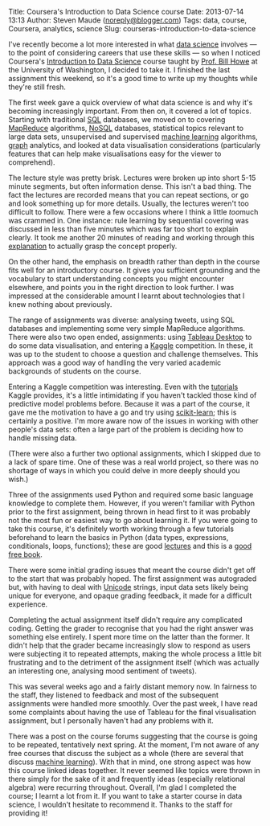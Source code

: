 Title: Coursera's Introduction to Data Science course
Date: 2013-07-14 13:13
Author: Steven Maude (noreply@blogger.com)
Tags: data, course, Coursera, analytics, science
Slug: courseras-introduction-to-data-science

I've recently become a lot more interested in what [data
science](http://en.wikipedia.org/wiki/Data_science) involves — to the
point of considering careers that use these skills — so when I noticed
Coursera's [Introduction to Data
Science](https://www.coursera.org/course/datasci) course taught by
[Prof. Bill Howe](http://homes.cs.washington.edu/~billhowe/) at the
University of Washington, I decided to take it. I finished the last
assignment this weekend, so it's a good time to write up my thoughts
while they're still fresh.  
  
The first week gave a quick overview of what data science is and why
it's becoming increasingly important. From then on, it covered a lot of
topics. Starting with traditional
[SQL](https://en.wikipedia.org/wiki/SQL) databases, we moved on to
covering
[MapReduce](http://ayende.com/blog/4435/map-reduce-a-visual-explanation)
algorithms, [NoSQL](https://en.wikipedia.org/wiki/NoSQL) databases,
statistical topics relevant to large data sets, unsupervised and
supervised [machine
learning](https://en.wikipedia.org/wiki/Machine_learning) algorithms,
[graph](https://en.wikipedia.org/wiki/Graph_theory) analytics, and
looked at data visualisation considerations (particularly features that
can help make visualisations easy for the viewer to comprehend).  
  
The lecture style was pretty brisk. Lectures were broken up into short
5-15 minute segments, but often information dense. This isn't a bad
thing. The fact the lectures are recorded means that you can repeat
sections, or go and look something up for more details. Usually, the
lectures weren't too difficult to follow. There were a few occasions
where I think a little *too*much was crammed in. One instance: rule
learning by sequential covering was discussed in less than five minutes
which was far too short to explain clearly. It took me another 20
minutes of reading and working through this
[explanation](http://www.cs.bc.edu/~alvarez/DataMining/Notes/covering.html)
to actually grasp the concept properly.  
  
On the other hand, the emphasis on breadth rather than depth in the
course fits well for an introductory course. It gives you sufficient
grounding and the vocabulary to start understanding concepts you might
encounter elsewhere, and points you in the right direction to look
further. I was impressed at the considerable amount I learnt about
technologies that I knew nothing about previously.  
  
The range of assignments was diverse: analysing tweets, using SQL
databases and implementing some very simple MapReduce algorithms. There
were also two open ended, assignments: using [Tableau
Desktop](http://www.tableausoftware.com/) to do some data visualisation,
and entering a [Kaggle](https://www.kaggle.com/) competition. In these,
it was up to the student to choose a question and challenge themselves.
This approach was a good way of handling the very varied academic
backgrounds of students on the
course.[](https://www.blogger.com/blogger.g?blogID=2392456333762205400#1)  
  
Entering a Kaggle competition was interesting. Even with the
[tutorials](https://www.kaggle.com/c/titanic-gettingStarted) Kaggle
provides, it's a little intimidating if you haven't tackled those kind
of predictive model problems before. Because it was a part of the
course, it gave me the motivation to have a go and try using
[scikit-learn](http://scikit-learn.org/); this is certainly a positive.
I'm more aware now of the issues in working with other people's data
sets: often a large part of the problem is deciding how to handle
missing data.  
  
(There were also a further two optional assignments, which I skipped due
to a lack of spare time. One of these was a real world project, so there
was no shortage of ways in which you could delve in more deeply should
you wish.)  
  
Three of the assignments used Python and required some basic language
knowledge to complete them. However, if you weren't familiar with Python
prior to the first assignment, being thrown in head first to it was
probably not the most fun or easiest way to go about learning it. If you
were going to take this course, it's definitely worth working through a
few tutorials beforehand to learn the basics in Python (data types,
expressions, conditionals, loops, functions); these are good
[lectures](http://ocw.mit.edu/courses/electrical-engineering-and-computer-science/6-00sc-introduction-to-computer-science-and-programming-spring-2011)
and this is a [good free
book](http://www.greenteapress.com/thinkpython/).   
  
There were some initial grading issues that meant the course didn't get
off to the start that was probably hoped. The first assignment was
autograded but, with having to deal with
[Unicode](http://www.joelonsoftware.com/articles/Unicode.html) strings,
input data sets likely being unique for everyone, and opaque grading
feedback, it made for a difficult experience.  
  
Completing the actual assignment itself didn't require any complicated
coding. Getting the grader to recognise that you had the right answer
was something else entirely. I spent more time on the latter than the
former. It didn't help that the grader became increasingly slow to
respond as users were subjecting it to repeated attempts, making the
whole process a little bit frustrating and to the detriment of the
assignment itself (which was actually an interesting one, analysing mood
sentiment of tweets).  
  
This was several weeks ago and a fairly distant memory now. In fairness
to the staff, they listened to feedback and most of the subsequent
assignments were handled more smoothly. Over the past week, I have read
some complaints about having the use of Tableau for the final
visualisation assignment, but I personally haven't had any problems with
it.  
  
There was a post on the course forums suggesting that the course is
going to be repeated, tentatively next spring. At the moment, I'm not
aware of any free courses that discuss the subject as a whole (there are
several that discuss [machine
learning](https://www.coursera.org/course/ml)). With that in mind, one
strong aspect was how this course linked ideas together. It never seemed
like topics were thrown in there simply for the sake of it and
frequently ideas (especially relational algebra) were recurring
throughout. Overall, I'm glad I completed the course; I learnt a lot
from it. If you want to take a starter course in data science, I
wouldn't hesitate to recommend it. Thanks to the staff for providing it!
